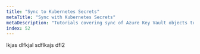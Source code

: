 ```yaml
---
title: "Sync to Kubernetes Secrets"
metaTitle: "Sync with Kubernetes Secrets"
metaDescription: "Tutorials covering sync of Azure Key Vault objects to Kubernetes Secrets."
index: 52
---
```


lkjas dlfkjal sdflkajs dfl2